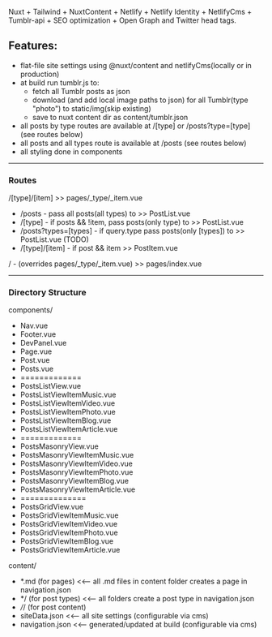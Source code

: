 Nuxt + Tailwind + NuxtContent + Netlify + Netlify Identity + NetlifyCms + Tumblr-api + SEO optimization + Open Graph and Twitter head tags.

## Features:

- flat-file site settings using @nuxt/content and netlifyCms(locally or in production)
- at build run tumblr.js to:
  - fetch all Tumblr posts as json
  - download (and add local image paths to json) for all Tumblr(type "photo") to static/img(skip existing)
  - save to nuxt content dir as content/tumblr.json
- all posts by type routes are available at /[type] or /posts?type=[type] (see routes below)
- all posts and all types route is available at /posts (see routes below)
- all styling done in components

---

### Routes

/[type]/[item] >> pages/\_type/\_item.vue

- /posts - pass all posts(all types) to >> PostList.vue
- /[type] - if posts && !item, pass posts(only type) to >> PostList.vue
- /posts?types=[types] - if query.type pass posts(only [types]) to >> PostList.vue (TODO)
- /[type]/[item] - if post && item >> PostItem.vue

/ - (overrides pages/\_type/\_item.vue) >> pages/index.vue

---

### Directory Structure

components/

- Nav.vue
- Footer.vue
- DevPanel.vue
- Page.vue
- Post.vue
- Posts.vue
- =============
- PostsListView.vue
- PostsListViewItemMusic.vue
- PostsListViewItemVideo.vue
- PostsListViewItemPhoto.vue
- PostsListViewItemBlog.vue
- PostsListViewItemArticle.vue
- =============
- PostsMasonryView.vue
- PostsMasonryViewItemMusic.vue
- PostsMasonryViewItemVideo.vue
- PostsMasonryViewItemPhoto.vue
- PostsMasonryViewItemBlog.vue
- PostsMasonryViewItemArticle.vue
- ==============
- PostsGridView.vue
- PostsGridViewItemMusic.vue
- PostsGridViewItemVideo.vue
- PostsGridViewItemPhoto.vue
- PostsGridViewItemBlog.vue
- PostsGridViewItemArticle.vue

content/

- \*.md (for pages) <<-- all .md files in content folder creates a page in navigation.json
- \*/ (for post types) <<-- all folders create a post type in navigation.json
- _/_/ (for post content)
- siteData.json <<-- all site settings (configurable via cms)
- navigation.json <<-- generated/updated at build (configurable via cms)
